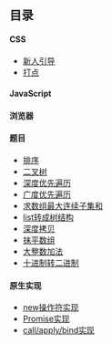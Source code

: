 目录
---
#### CSS
- <a href="">新人引导</a>
- <a href="">打点</a>
#### JavaScript

#### 浏览器

#### 题目
- <a href="https://github.com/peacelee/FE/issues/7">排序</a>
- <a href="https://github.com/peacelee/FE/issues/6">二叉树</a>
- <a href="https://github.com/peacelee/FE/issues/5">深度优先遍历</a>
- <a href="https://github.com/peacelee/FE/issues/4">广度优先遍历</a>
- <a href="https://github.com/peacelee/FE/issues/3">求数组最大连续子集和</a>
- <a href="https://github.com/peacelee/FE/issues/2">list转成树结构</a>
- <a href="https://github.com/peacelee/FE/issues/1">深度拷贝</a>
- <a href="https://github.com/peacelee/FE/issues/8">抹平数组</a>
- <a href="https://github.com/peacelee/FE/issues/11">大整数加法</a>
- <a href="https://github.com/peacelee/FE/issues/12">十进制转二进制</a>

#### 原生实现
- <a href="https://github.com/peacelee/FE/issues/9">new操作符实现</a>
- <a href="https://github.com/peacelee/FE/issues/10">Promise实现</a>
- <a href="https://github.com/peacelee/FE/issues/13">call/apply/bind实现</a>
    


